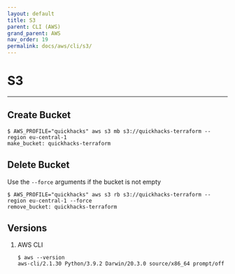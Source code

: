```yaml
---
layout: default
title: S3
parent: CLI (AWS)
grand_parent: AWS
nav_order: 19
permalink: docs/aws/cli/s3/
---
```


# S3

---

## Create Bucket

```console
$ AWS_PROFILE="quickhacks" aws s3 mb s3://quickhacks-terraform --region eu-central-1
make_bucket: quickhacks-terraform
```

## Delete Bucket

Use the `--force` arguments if the bucket is not empty

```console
$ AWS_PROFILE="quickhacks" aws s3 rb s3://quickhacks-terraform --region eu-central-1 --force
remove_bucket: quickhacks-terraform
```

## Versions

1. AWS CLI

   ```console
   $ aws --version
   aws-cli/2.1.30 Python/3.9.2 Darwin/20.3.0 source/x86_64 prompt/off
   ```
